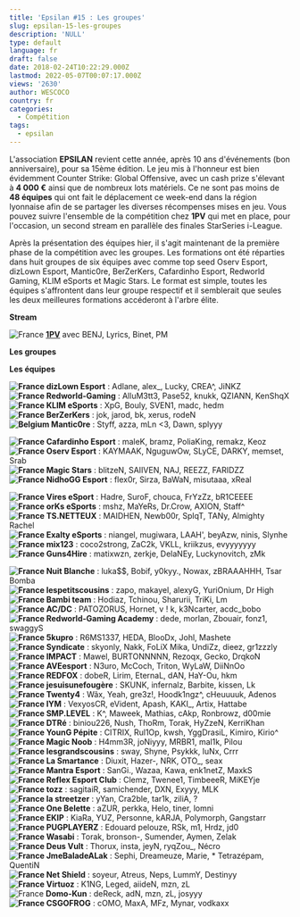 ```yaml
---
title: 'Epsilan #15 : Les groupes'
slug: epsilan-15-les-groupes
description: 'NULL'
type: default
language: fr
draft: false
date: 2018-02-24T10:22:29.000Z
lastmod: 2022-05-07T00:07:17.000Z
views: '2630'
author: WESCOCO
country: fr
categories:
  - Compétition
tags:
  - epsilan
---
```

L'association **EPSILAN** revient cette année, après 10 ans d'événements (bon anniversaire), pour sa 15ème édition. Le jeu mis à l'honneur est bien évidemment Counter Strike: Global Offensive, avec un cash prize s'élevant à **4 000 €** ainsi que de nombreux lots matériels. Ce ne sont pas moins de **48 équipes** qui ont fait le déplacement ce week-end dans la région lyonnaise afin de se partager les diverses récompenses mises en jeu. Vous pouvez suivre l'ensemble de la compétition chez **1PV** qui met en place, pour l'occasion, un second stream en parallèle des finales StarSeries i-League.

Après la présentation des équipes hier, il s'agit maintenant de la première phase de la compétition avec les groupes. Les formations ont été réparties dans huit groupes de six équipes avec comme top seed Oserv Esport, dizLown Esport, Mantic0re, BerZerKers, Cafardinho Esport, Redworld Gaming, KLIM eSports et Magic Stars. Le format est simple, toutes les équipes s'affrontent dans leur groupe respectif et il semblerait que seules les deux meilleures formations accéderont à l'arbre élite.

**Stream** 

![France](/images/countries/fr.svg)⁠ [**1PV**](https://www.twitch.tv/1pvcs) avec BENJ, Lyrics, Binet, PM

**Les groupes**

**Les équipes**

**![France](/images/countries/fr.svg)⁠ dizLown Esport** : Adlane, alex\_, Lucky, CREA^, JiNKZ  
**![France](/images/countries/fr.svg)⁠ Redworld-Gaming** : AlluM3tt3, Pase52, knukk, QZIANN, KenShqX  
**![France](/images/countries/fr.svg)⁠ KLIM eSports** : XpG, Bouly, SVEN1, madc, hedm  
**![France](/images/countries/fr.svg)⁠ BerZerKers** : jok, jarod, bk, xerus, rodeN  
**![Belgium](/images/countries/be.svg)⁠ Mantic0re** : Styff, azza, mLn \<3, Dawn, splyyy

**![France](/images/countries/fr.svg)⁠ Cafardinho Esport** : maleK, bramz, PoliaKing, remakz, Keoz  
**![France](/images/countries/fr.svg)⁠ Oserv Esport** : KAYMAAK, NguguwOw, SLyCE, DARKY, memset, Srab  
**![France](/images/countries/fr.svg)⁠ Magic Stars** : blitzeN, SAIIVEN, NAJ, REEZZ, FARIDZZ  
**![France](/images/countries/fr.svg)⁠ NidhoGG Esport** : flex0r, Sirza, BaWaN, misutaaa, xReal

**![France](/images/countries/fr.svg)⁠ Vires eSport** : Hadre, SuroF, chouca, FrYzZz, bR1CEEEE  
**![France](/images/countries/fr.svg)⁠ orKs eSports** : mshz, MaYeRs, Dr.Crow, AXION, Staff^  
**![France](/images/countries/fr.svg)⁠ TS.NETTEUX** : MAIDHEN, Newb00r, SplqT, TANy, Almighty Rachel  
**![France](/images/countries/fr.svg)⁠ Exalty eSports** : niangel, mugiwara, LAAH', beyAzw, ninis, Slynhe  
**![France](/images/countries/fr.svg)⁠ mix123** : coco2strong, ZaC2k, VKLL, kriikzus, evyyyyyyy  
**![France](/images/countries/fr.svg)⁠ Guns4Hire** : matixwzn, zerkje, DelaNEy, Luckynovitch, zMk

**![France](/images/countries/fr.svg)⁠ Nuit Blanche** : luka$$, Bobif, y0kyy., Nowax, zBRAAAHHH, Tsar Bomba  
**![France](/images/countries/fr.svg)⁠ lespetitscousins** : zapo, makayel, alexyG, YuriOnium, Dr High  
**![France](/images/countries/fr.svg)⁠ Bambi team** : Hodiaz, Tchinou, Sharurii, TriKi, Lm  
**![France](/images/countries/fr.svg)⁠ AC/DC** : PATOZORUS, Hornet, v ! k, k3Ncarter, acdc\_bobo  
**![France](/images/countries/fr.svg)⁠ Redworld-Gaming Academy** : dede, morlan, Zbouair, fonz1, swaggyS  
**![France](/images/countries/fr.svg)⁠ 5kupro** : R6MS1337, HEDA, BlooDx, Johl, Mashete  
**![France](/images/countries/fr.svg)⁠ Syndicate** : skyonly, Nakk, FoLiX Mika, UndiZz, dieez, gr1zzzly  
**![France](/images/countries/fr.svg)⁠ IMPACT** : Mawel, BURTONNNNN, Rezoqx, Gecko, DrqkoN  
**![France](/images/countries/fr.svg)⁠ AVEesport** : N3uro, McCoch, Triton, WyLaW, DiiNnOo  
**![France](/images/countries/fr.svg)⁠ REDFOX** : dobeR, Lirim, EternaL, dAN, HaY-Ou, hkm  
**![France](/images/countries/fr.svg)⁠ jesuisunefougère** : SKUNK, infernalz, Barbite, kissen, Lk  
**![France](/images/countries/fr.svg)⁠ Twenty4** : Wãx, Yeah, gre3z!, Hoodk1ngz^, cHeuuuuk, Adenos  
**![France](/images/countries/fr.svg)⁠ IYM** : VexyosCR, eVident, Apash, KAKI\_, Artix, Hattabe  
**![France](/images/countries/fr.svg)⁠ SMP.LEVEL** : K^, Maweek, Mathias, cAkp, Ronbrowz, d00mie  
**![France](/images/countries/fr.svg)⁠ DTRé** : biniou226, Nush, ThoRm, Torak, HyZzeN, KerriKhan  
**![France](/images/countries/fr.svg)⁠ YounG Pépite** : CITRIX, Rul1Op, kwsh, YggDrasiL, Kimiro, Kirio^  
**![France](/images/countries/fr.svg)⁠ Magic Noob** : H4mm3R, joNiyyy, MRBR1, mal1k, Pilou  
**![France](/images/countries/fr.svg)⁠ lesgrandscousins** : sway, Shyne, Psykkk, luNx, Crrr  
**![France](/images/countries/fr.svg)⁠ La Smartance** : Diuxit, Hazer-, NRK, OTO\_, seax  
**![France](/images/countries/fr.svg)⁠ Mantra Esport** : SanGi., Wazaa, Kawa, enk1netZ, MaxkS  
**![France](/images/countries/fr.svg)⁠ Reflex Esport Club** : Clemz, Twenee1, TimbeeeR, MiKEYje  
**![France](/images/countries/fr.svg)⁠ tozz** : sagitaiR, samichender, DXN, Exyyy, MLK  
**![France](/images/countries/fr.svg)⁠ la streetzer** : yYan, Cra2ble, tar1k, ziliA, ?  
**![France](/images/countries/fr.svg)⁠ One Belette** : aZUR, perkka, Helo, tiner, lomni  
**![France](/images/countries/fr.svg)⁠ EKIP** : KiaRa, YUZ, Personne, kARJA, Polymorph, Gangstarr  
**![France](/images/countries/fr.svg)⁠ PUGPLAYERZ** : Edouard pelouze, RSk, m1, Hrdz, jd0  
**![France](/images/countries/fr.svg)⁠ Wasabi** : Torak, bronson-, Sumender, Aymen, Zelak  
**![France](/images/countries/fr.svg)⁠ Deus Vult** : Thorux, insta, jeyN, ryqZou\_, Nécro  
**![France](/images/countries/fr.svg)⁠ JmeBaladeALak** : Sephi, Dreameuze, Marie, \* Tetrazépam, QuentiN  
**![France](/images/countries/fr.svg)⁠ Net Shield** : soyeur, Atreus, Neps, LummY, Destinyy  
**![France](/images/countries/fr.svg)⁠ Virtuoz** : K1NG, Leged, aiideN, mzn, zL  
![France](/images/countries/fr.svg)⁠ **Domo-Kun** : deReck, adN, mzn, zL, josyyy  
**![France](/images/countries/fr.svg)⁠ CSGOFROG** : cOMO, MaxA, MFz, Mynar, vodkaxx
